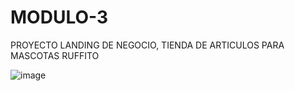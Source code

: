 # MODULO-3
PROYECTO LANDING DE NEGOCIO, TIENDA DE ARTICULOS PARA MASCOTAS RUFFITO


![image](https://github.com/user-attachments/assets/f9392e07-5edb-4099-9d3b-fa301dd54af6)
